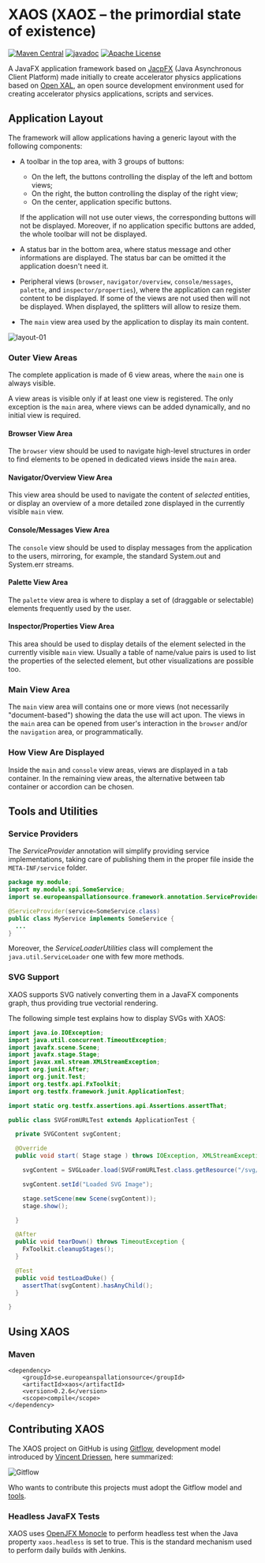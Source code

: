 # XAOS (ΧΑΟΣ – the primordial state of existence)

<!--[![Sonatype Nexus (Snapshots)](https://img.shields.io/nexus/s/https/oss.sonatype.org/se.europeanspallationsource/xaos.svg)](https://oss.sonatype.org/content/repositories/snapshots/se/europeanspallationsource/xaos/)-->
[![Maven Central](https://img.shields.io/maven-central/v/se.europeanspallationsource/xaos.svg)](https://repo1.maven.org/maven2/se/europeanspallationsource/xaos)
[![javadoc](https://www.javadoc.io/badge/se.europeanspallationsource/xaos.svg)](https://www.javadoc.io/doc/se.europeanspallationsource/xaos)
[![Apache License](https://img.shields.io/badge/license-Apache%20License%202.0-yellow.svg)](http://www.apache.org/licenses/LICENSE-2.0)

A JavaFX application framework based on [JacpFX](http://jacpfx.org) (Java Asynchronous Client Platform)
made initially to create accelerator physics applications based on [Open XAL](https://github.com/openxal/openxal),
an open source development environment used for creating accelerator physics applications, scripts and services.


## Application Layout

The framework will allow applications having a generic layout with the following components:

- A toolbar in the top area, with 3 groups of buttons:

  - On the left, the buttons controlling the display of the left and bottom views;
  - On the right, the button controlling the display of the right view;
  - On the center, application specific buttons.

  If the application will not use outer views, the corresponding buttons will not be displayed.
  Moreover, if no application specific buttons are added, the whole toolbar will not be displayed.

- A status bar in the bottom area, where status message and other informations are displayed.
  The status bar can be omitted it the application doesn't need it.

- Peripheral views (`browser`, `navigator/overview`, `console/messages`, `palette`, and `inspector/properties`),
  where the application can register content to be displayed. If some of the views are not used then
  will not be displayed. When displayed, the splitters will allow to resize them.

- The `main` view area used by the application to display its main content.

![layout-01](https://github.com/ESSICS/XAOS/blob/master/doc/layout-01.png)


### Outer View Areas

The complete application is made of 6 view areas, where the `main` one is always visible.

A view areas is visible only if at least one view is registered. The only exception is
the `main` area, where views can be added dynamically, and no initial view is required.


#### Browser View Area

The `browser` view should be used to navigate high-level structures in order to
find elements to be opened in dedicated views inside the `main` area.

#### Navigator/Overview View Area

This view area should be used to navigate the content of _selected_
entities, or display an overview of a more detailed zone displayed in
the currently visible `main` view.


#### Console/Messages View Area

The `console` view should be used to display messages from the application to the users,
mirroring, for example, the standard System.out and System.err streams.


#### Palette View Area

The `palette` view area is where to display a set of (draggable or selectable)
elements frequently used by the user.


#### Inspector/Properties View Area

This area should be used to display details of the element selected in the
currently visible `main` view. Usually a table of name/value pairs is used to
list the properties of the selected element, but other visualizations are
possible too.


### Main View Area

The `main` view area will contains one or more views (not necessarily "document-based") 
showing the data the use will act upon. The views in the `main` area can be opened 
from user's interaction in the `browser` and/or the `navigation` area, or 
programmatically.


### How View Are Displayed

Inside the `main` and `console` view areas, views are displayed in a tab container.
In the remaining view areas, the alternative between tab container or accordion can
be chosen.


## Tools and Utilities


### Service Providers

The _ServiceProvider_ annotation will simplify providing service implementations,
taking care of publishing them in the proper file inside the `META-INF/service`
folder.

```java
package my.module;
import my.module.spi.SomeService;
import se.europeanspallationsource.framework.annotation.ServiceProvider;

@ServiceProvider(service=SomeService.class)
public class MyService implements SomeService {
  ...
}
```

Moreover, the _ServiceLoaderUtilities_ class will complement the
`java.util.ServiceLoader` one with few more methods.


### SVG Support

XAOS supports SVG natively converting them in a JavaFX components graph, thus
providing true vectorial rendering.

The following simple test explains how to display SVGs with XAOS:

```java
import java.io.IOException;
import java.util.concurrent.TimeoutException;
import javafx.scene.Scene;
import javafx.stage.Stage;
import javax.xml.stream.XMLStreamException;
import org.junit.After;
import org.junit.Test;
import org.testfx.api.FxToolkit;
import org.testfx.framework.junit.ApplicationTest;

import static org.testfx.assertions.api.Assertions.assertThat;

public class SVGFromURLTest extends ApplicationTest {

  private SVGContent svgContent;

  @Override
  public void start( Stage stage ) throws IOException, XMLStreamException {

    svgContent = SVGLoader.load(SVGFromURLTest.class.getResource("/svg/duke.svg"));

    svgContent.setId("Loaded SVG Image");

    stage.setScene(new Scene(svgContent));
    stage.show();

  }

  @After
  public void tearDown() throws TimeoutException {
    FxToolkit.cleanupStages();
  }

  @Test
  public void testLoadDuke() {
    assertThat(svgContent).hasAnyChild();
  }

}
```


## Using XAOS


### Maven

```maven
<dependency>
	<groupId>se.europeanspallationsource</groupId>
	<artifactId>xaos</artifactId>
	<version>0.2.6</version>
	<scope>compile</scope>
</dependency>
```


## Contributing XAOS


The XAOS project on GitHub is using [Gitflow](https://blog.axosoft.com/gitflow/),
development model introduced by [Vincent Driessen](http://nvie.com/posts/a-successful-git-branching-model/),
here summarized:

![Gitflow](http://nvie.com/img/git-model@2x.png)

Who wants to contribute this projects must adopt the Gitflow model and
[tools](https://github.com/nvie/gitflow).


### Headless JavaFX Tests

XAOS uses [OpenJFX Monocle](https://github.com/TestFX/Monocle) to perform headless
test when the Java property `xaos.headless` is set to true. This is the standard
mechanism used to perform daily builds with Jenkins.